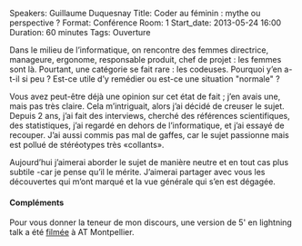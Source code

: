 Speakers: Guillaume Duquesnay
Title: Coder au féminin : mythe ou perspective ?
Format: Conférence
Room: 1
Start_date: 2013-05-24 16:00
Duration: 60 minutes
Tags: Ouverture

Dans le milieu de l’informatique, on rencontre des femmes directrice, manageure, ergonome, responsable produit, chef de projet : les femmes sont là.
Pourtant, une catégorie se fait rare : les codeuses.
Pourquoi y’en a-t-il si peu ?
Est-ce utile d’y remédier ou est-ce une situation "normale" ? 

Vous avez peut-être déjà une opinion sur cet état de fait ; j’en avais une, mais pas très claire.
Cela m’intriguait, alors j’ai décidé de creuser le sujet.
Depuis 2 ans, j’ai fait des interviews, cherché des références scientifiques, des statistiques, j’ai regardé en dehors de l’informatique, et j’ai essayé de recouper.
J’ai aussi commis pas mal de gaffes, car le sujet passionne mais est pollué de stéréotypes très «collants». 

Aujourd’hui j’aimerai aborder le sujet de manière neutre et en tout cas plus subtile -car je pense qu’il le mérite.
J’aimerai partager avec vous les découvertes qui m’ont marqué et la vue générale qui s’en est dégagée.

#### Compléments

Pour vous donner la teneur de mon discours, une version de 5' en lightning talk a été [filmée][] à AT Montpellier.

[filmée]: http://www.youtube.com/watch?v=Ficfk9exTuI
